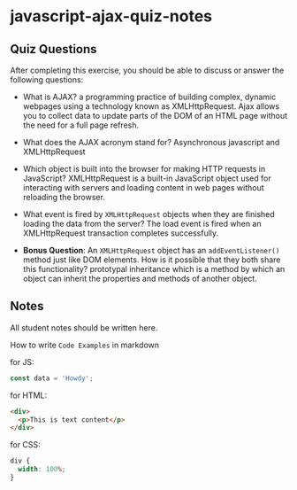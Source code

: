 # javascript-ajax-quiz-notes

## Quiz Questions

After completing this exercise, you should be able to discuss or answer the following questions:

- What is AJAX?
  a programming practice of building complex, dynamic webpages using a technology known as XMLHttpRequest.
  Ajax allows you to collect data to update parts of the DOM of an HTML page without the need for a full page refresh.

- What does the AJAX acronym stand for?
  Asynchronous javascript and XMLHttpRequest

- Which object is built into the browser for making HTTP requests in JavaScript?
  XMLHttpRequest is a built-in JavaScript object used for interacting with servers and loading content in web pages without reloading the browser.

- What event is fired by `XMLHttpRequest` objects when they are finished loading the data from the server?
  The load event is fired when an XMLHttpRequest transaction completes successfully.

- **Bonus Question**: An `XMLHttpRequest` object has an `addEventListener()` method just like DOM elements. How is it possible that they both share this functionality?
  prototypal inheritance which is a method by which an object can inherit the properties and methods of another object.

## Notes

All student notes should be written here.

How to write `Code Examples` in markdown

for JS:

```javascript
const data = 'Howdy';
```

for HTML:

```html
<div>
  <p>This is text content</p>
</div>
```

for CSS:

```css
div {
  width: 100%;
}
```
